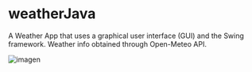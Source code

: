 # weatherJava
A Weather App that uses a graphical user interface (GUI) and the Swing framework. Weather info obtained through Open-Meteo API.

![imagen](https://github.com/dLucs/weatherJava/assets/99974795/881ca668-78ee-4697-854d-f66bc60d34db)

